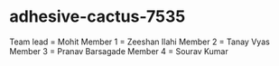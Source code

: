 # adhesive-cactus-7535
Team lead = Mohit
Member 1 = Zeeshan Ilahi
Member 2 = Tanay Vyas
Member 3 = Pranav Barsagade
Member 4 = Sourav Kumar